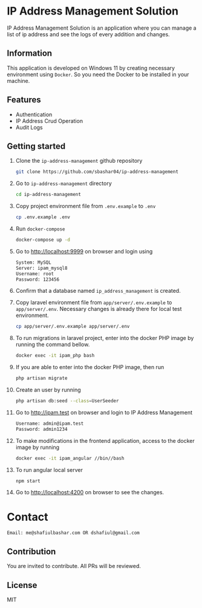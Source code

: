 # IP Address Management Solution
IP Address Management Solution is an application where you can manage a list of ip address and see the logs of every addition and changes.

## Information

This application is developed on Windows 11 by creating necessary environment using `Docker`. So you need the Docker to be installed in your machine.

## Features

* Authentication
* IP Address Crud Operation
* Audit Logs


## Getting started

1. Clone the `ip-address-management` github repository

    ```bash
    git clone https://github.com/sbashar04/ip-address-management
    ```

2. Go to `ip-address-management` directory

    ```bash
    cd ip-address-management
    ```

3. Copy project environment file from `.env.example` to `.env`

    ```bash
    cp .env.example .env
    ```

4. Run `docker-compose`

    ```bash
    docker-compose up -d
    ```

5. Go to <http://localhost:9999> on browser and login using

    ```bash
    System: MySQL
    Server: ipam_mysql8
    Username: root
    Password: 123456
    ```

6. Confirm that a database named `ip_address_management` is created.

7. Copy laravel environment file from `app/server/.env.example` to `app/server/.env`. Necessary changes is already there for local test environment.

    ```bash
    cp app/server/.env.example app/server/.env
    ```

8. To run migrations in laravel project, enter into the docker PHP image by running the command bellow.

    ```bash
    docker exec -it ipam_php bash
    ```

9. If you are able to enter into the docker PHP image, then run

    ```bash
    php artisan migrate
    ```

10. Create an user by running

    ```bash
    php artisan db:seed --class=UserSeeder
    ```

11. Go to <http://ipam.test> on browser and login to IP Address Management

    ```bash
    Username: admin@ipam.test
    Password: admin1234
    ```

12. To make modifications in the frontend application, access to the docker image by running

    ```bash
    docker exec -it ipam_angular //bin//bash
    ```

13. To run angular local server

    ```bash
    npm start
    ```
14. Go to <http://localhost:4200> on browser to see the changes.

# Contact

    Email: me@shafiulbashar.com OR dshafiul@gmail.com

## Contribution

You are invited to contribute. All PRs will be reviewed.

## License

MIT
